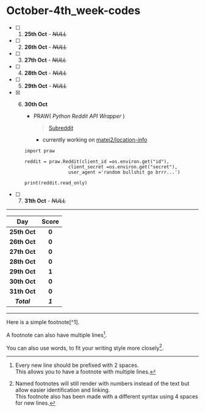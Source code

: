 # October-4th_week-codes

- [ ] 1. **25th Oct** - ~~_NULL_~~
- [ ] 2. **26th Oct** - ~~_NULL_~~
- [ ] 3. **27th Oct** - ~~_NULL_~~
- [ ] 4. **28th Oct** - ~~_NULL_~~
- [ ] 5. **29th Oct** - ~~_NULL_~~
- [x] 6. **30th Oct**
     

     - PRAW( _Python Reddit API Wrapper_ )
       > [Subreddit](https://praw.readthedocs.io/en/latest/code_overview/models/subreddit.html)
       - currently working on [matej2/location-info](https://github.com/matej2/location-info)
     
     ```
     import praw
     
     reddit = praw.Reddit(client_id =os.environ.get("id"),
                     client_secret =os.environ.get("secret"),
                     user_agent ='random bullshit go brrr...')

     print(reddit.read_only)
     ```
 - [ ] 7. **31th Oct** - ~~_NULL_~~

<hr>
<div align="center">

Day      | Score
:--------------:|:----------------:
**25th Oct** | **0**
**26th Oct** | **0**
**27th Oct** | **0**
**28th Oct** | **0**
**29th Oct** | **1**
**30th Oct** | **0**
**31th Oct** | **0**
***Total***     | ***1***
     
</div>
<hr>
<!--Below part needs to be edited-->
Here is a simple footnote[^1].

A footnote can also have multiple lines[^2].  

You can also use words, to fit your writing style more closely[^note].

[^1]: My reference.
[^2]: Every new line should be prefixed with 2 spaces.  
  This allows you to have a footnote with multiple lines.
[^note]:
    Named footnotes will still render with numbers instead of the text but allow easier identification and linking.  
    This footnote also has been made with a different syntax using 4 spaces for new lines.
